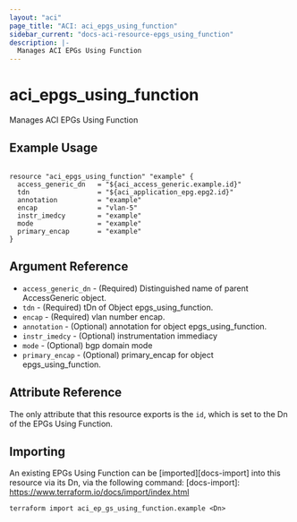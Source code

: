```yaml
---
layout: "aci"
page_title: "ACI: aci_epgs_using_function"
sidebar_current: "docs-aci-resource-epgs_using_function"
description: |-
  Manages ACI EPGs Using Function
---
```


# aci_epgs_using_function #
Manages ACI EPGs Using Function

## Example Usage ##

```hcl

resource "aci_epgs_using_function" "example" {
  access_generic_dn   = "${aci_access_generic.example.id}"
  tdn                 = "${aci_application_epg.epg2.id}"
  annotation          = "example"
  encap               = "vlan-5"
  instr_imedcy        = "example"
  mode                = "example"
  primary_encap       = "example"
}

```

## Argument Reference ##
* `access_generic_dn` - (Required) Distinguished name of parent AccessGeneric object.
* `tdn` - (Required) tDn of Object epgs_using_function.
* `encap` - (Required) vlan number encap. 
* `annotation` - (Optional) annotation for object epgs_using_function.
* `instr_imedcy` - (Optional) instrumentation immediacy
* `mode` - (Optional) bgp domain mode
* `primary_encap` - (Optional) primary_encap for object epgs_using_function.



## Attribute Reference

The only attribute that this resource exports is the `id`, which is set to the
Dn of the EPGs Using Function.

## Importing ##

An existing EPGs Using Function can be [imported][docs-import] into this resource via its Dn, via the following command:
[docs-import]: https://www.terraform.io/docs/import/index.html


```
terraform import aci_ep_gs_using_function.example <Dn>
```